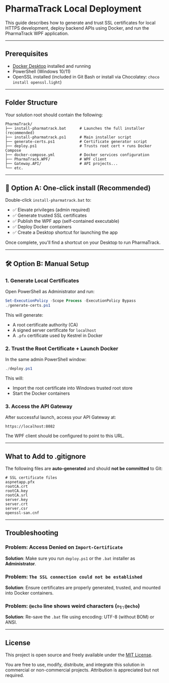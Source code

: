 ﻿# PharmaTrack Local Deployment

This guide describes how to generate and trust SSL certificates for local HTTPS development, deploy backend APIs using Docker, and run the PharmaTrack WPF application.

---

## Prerequisites

- [Docker Desktop](https://www.docker.com/products/docker-desktop/) installed and running
- PowerShell (Windows 10/11)
- OpenSSL installed (included in Git Bash or install via Chocolatey: `choco install openssl.light`)

---

## Folder Structure

Your solution root should contain the following:

```
PharmaTrack/
├── install-pharmatrack.bat      # Launches the full installer (recommended)
├── install-pharmatrack.ps1      # Main installer script
├── generate-certs.ps1           # Certificate generator script
├── deploy.ps1                   # Trusts root cert + runs Docker Compose
├── docker-compose.yml           # Docker services configuration
├── PharmaTrack.WPF/             # WPF client
├── Gateway.API/                 # API projects...
└── etc.
```

---

## 🧪 Option A: One-click install (Recommended)

Double-click `install-pharmatrack.bat` to:

- ✅ Elevate privileges (admin required)
- ✅ Generate trusted SSL certificates
- ✅ Publish the WPF app (self-contained executable)
- ✅ Deploy Docker containers
- ✅ Create a Desktop shortcut for launching the app

Once complete, you'll find a shortcut on your Desktop to run PharmaTrack.

---

## 🛠 Option B: Manual Setup

### 1. Generate Local Certificates

Open PowerShell as Administrator and run:

```powershell
Set-ExecutionPolicy -Scope Process -ExecutionPolicy Bypass
./generate-certs.ps1
```

This will generate:
- A root certificate authority (CA)
- A signed server certificate for `localhost`
- A `.pfx` certificate used by Kestrel in Docker


### 2. Trust the Root Certificate + Launch Docker

In the same admin PowerShell window:

```powershell
./deploy.ps1
```

This will:
- Import the root certificate into Windows trusted root store
- Start the Docker containers


### 3. Access the API Gateway

After successful launch, access your API Gateway at:

```
https://localhost:8082
```

The WPF client should be configured to point to this URL.

---

## What to Add to .gitignore

The following files are **auto-generated** and should **not be committed** to Git:

```gitignore
# SSL certificate files
aspnetapp.pfx
rootCA.crt
rootCA.key
rootCA.srl
server.key
server.crt
server.csr
openssl-san.cnf
```

---

## Troubleshooting

### Problem: Access Denied on `Import-Certificate`
**Solution**: Make sure you run `deploy.ps1` or the `.bat` installer as **Administrator**.

### Problem: `The SSL connection could not be established`
**Solution**: Ensure certificates are properly generated, trusted, and mounted into Docker containers.

### Problem: `@echo` line shows weird characters (`∩╗┐@echo`)
**Solution**: Re-save the `.bat` file using encoding: UTF-8 (without BOM) or ANSI.

---

## License

This project is open source and freely available under the [MIT License](https://opensource.org/licenses/MIT).

You are free to use, modify, distribute, and integrate this solution in commercial or non-commercial projects. Attribution is appreciated but not required.

